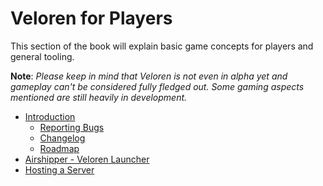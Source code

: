# Veloren for Players

This section of the book will explain basic game concepts for players and general tooling.

**Note**: _Please keep in mind that Veloren is not even in alpha yet and gameplay can't be considered fully fledged out. Some gaming aspects mentioned are still heavily in development._

- [Introduction](introduction.md)
  - [Reporting Bugs](reporting-bugs.md)
  - [Changelog](changelog.md)
  - [Roadmap](roadmap.md)
- [Airshipper - Veloren Launcher](airshipper.md)
- [Hosting a Server](hosting-a-server.md)

